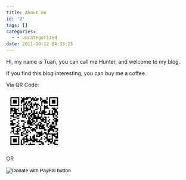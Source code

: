 ```yaml
---
title: About me
id: '2'
tags: []
categories:
  - - uncategorized
date: 2011-10-12 04:33:25
---
```


Hi, my name is Tuan, you can call me Hunter, and welcome to my blog.

If you find this blog interesting, you can buy me a coffee

Via QR Code:

![paypal](https://github.com/huntertran/blog/blob/master/source/images/theme/paypal.png?raw=true)

OR

<form action="https://www.paypal.com/cgi-bin/webscr" method="post" target="_top">
<input type="hidden" name="cmd" value="_s-xclick" />
<input type="hidden" name="hosted_button_id" value="L74JZ33L6JABN" />
<input type="image" src="https://www.paypalobjects.com/en_US/i/btn/btn_donateCC_LG.gif" border="0" name="submit" title="PayPal - The safer, easier way to pay online!" alt="Donate with PayPal button" />
<img alt="" border="0" src="https://www.paypal.com/en_CA/i/scr/pixel.gif" width="1" height="1" />
</form>
